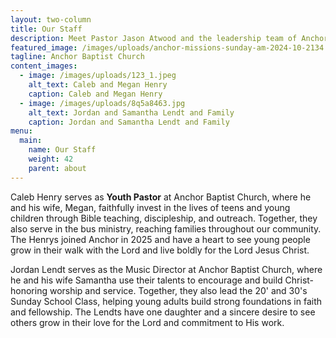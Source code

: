 ```yaml
---
layout: two-column
title: Our Staff
description: Meet Pastor Jason Atwood and the leadership team of Anchor Baptist Church
featured_image: /images/uploads/anchor-missions-sunday-am-2024-10-2134.jpg
tagline: Anchor Baptist Church
content_images:
  - image: /images/uploads/123_1.jpeg
    alt_text: Caleb and Megan Henry
    caption: Caleb and Megan Henry
  - image: /images/uploads/8q5a8463.jpg
    alt_text: Jordan and Samantha Lendt and Family
    caption: Jordan and Samantha Lendt and Family
menu:
  main:
    name: Our Staff
    weight: 42
    parent: about
---
```

Caleb Henry serves as **Youth Pastor** at Anchor Baptist Church, where he and his wife, Megan, faithfully invest in the lives of teens and young children through Bible teaching, discipleship, and outreach.  Together, they also serve in the bus ministry, reaching families throughout our community.  The Henrys joined Anchor in 2025 and have a heart to see young people grow in their walk with the Lord and live boldly for the Lord Jesus Christ.





Jordan Lendt serves as the Music Director at Anchor Baptist Church, where he and his wife Samantha use their talents to encourage and build Christ-honoring worship and service.  Together, they also lead the 20' and 30's Sunday School Class, helping young adults build strong foundations in faith and fellowship.  The Lendts have one daughter and a sincere desire to see others grow in their love for the Lord and commitment to His work.
